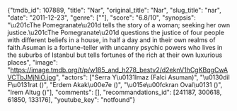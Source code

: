 {"tmdb_id": 107889, "title": "Nar", "original_title": "Nar", "slug_title": "nar", "date": "2011-12-23", "genre": [""], "score": "6.8/10", "synopsis": "\u201cThe Pomegranate\u201d tells the story of a woman; seeking her own justice.\u201cThe Pomegranate\u201d questions the justice of four people with different beliefs in a house, in half a day and in their own realms of faith.Asuman is a fortune-teller with uncanny psychic powers who lives in the suburbs of Istanbul but tells fortunes of the rich at their own luxurious places", "image": "https://image.tmdb.org/t/p/w185_and_h278_bestv2/d2eknV1hCgKBqgCwAVCTbJMjNiO.jpg", "actors": ["Serra Y\u0131lmaz (Falci Asuman)", "\u0130dil F\u0131rat ()", "Erdem Akak\u00e7e ()", "\u015e\u00fckran Oval\u0131 ()", "Irem Altug ()"], "comments": [], "recommandations_id": [241187, 300618, 61850, 133176], "youtube_key": "notfound"}